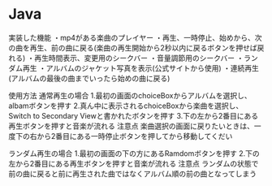 # Java
実装した機能
・mp4がある楽曲のプレイヤー
・再生、一時停止、始めから、次の曲を再生、前の曲に戻る(楽曲の再生開始から2秒以内に戻るボタンを押せば戻れる)
・再生時間表示、変更用のシークバー
・音量調節用のシークバー
・ランダム再生
・アルバムのジャケット写真を表示(公式サイトから使用)
・連続再生(アルバムの最後の曲までいったら始めの曲に戻る)

使用方法
通常再生の場合
1.最初の画面のchoiceBoxからアルバムを選択し、albamボタンを押す
2.真ん中に表示されるchoiceBoxから楽曲を選択し、Switch to Secondary Viewと書かれたボタンを押す
3.下の左から2番目にある再生ボタンを押すと音楽が流れる
注意点 楽曲選択の画面に戻りたいときは、一度下の右から2番目にある一時停止ボタンを押してから移動してくだい

ランダム再生の場合
1.最初の画面の下の方にあるRamdomボタンを押す
2.下の左から2番目にある再生ボタンを押すと音楽が流れる
注意点 ランダムの状態で前の曲に戻ると前に再生された曲ではなくアルバム順の前の曲となってしまう
